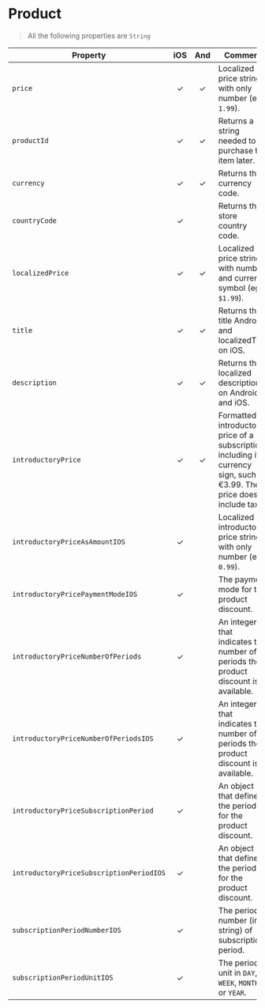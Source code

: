 # Product

> All the following properties are `String`

| Property                                 | iOS | And | Comment                                                                                                                    |
| ---------------------------------------- | :-: | :-: | -------------------------------------------------------------------------------------------------------------------------- |
| `price`                                  |  ✓  |  ✓  | Localized price string, with only number (eg. `1.99`).                                                                     |
| `productId`                              |  ✓  |  ✓  | Returns a string needed to purchase the item later.                                                                        |
| `currency`                               |  ✓  |  ✓  | Returns the currency code.                                                                                                 |
| `countryCode`                            |  ✓  |     | Returns the store country code.                                                                                            |
| `localizedPrice`                         |  ✓  |  ✓  | Localized price string, with number and currency symbol (eg. `$1.99`).                                                     |
| `title`                                  |  ✓  |  ✓  | Returns the title Android and localizedTitle on iOS.                                                                       |
| `description`                            |  ✓  |  ✓  | Returns the localized description on Android and iOS.                                                                      |
| `introductoryPrice`                      |  ✓  |  ✓  | Formatted introductory price of a subscription, including its currency sign, such as €3.99. The price doesn't include tax. |
| `introductoryPriceAsAmountIOS`           |  ✓  |     | Localized introductory price string, with only number (eg. `0.99`).                                                        |
| `introductoryPricePaymentModeIOS`        |  ✓  |     | The payment mode for this product discount.                                                                                |
| `introductoryPriceNumberOfPeriods`       |  ✓  |     | An integer that indicates the number of periods the product discount is available.                                         |
| `introductoryPriceNumberOfPeriodsIOS`    |  ✓  |     | An integer that indicates the number of periods the product discount is available.                                         |
| `introductoryPriceSubscriptionPeriod`    |  ✓  |     | An object that defines the period for the product discount.                                                                |
| `introductoryPriceSubscriptionPeriodIOS` |  ✓  |     | An object that defines the period for the product discount.                                                                |
| `subscriptionPeriodNumberIOS`            |  ✓  |     | The period number (in string) of subscription period.                                                                      |
| `subscriptionPeriodUnitIOS`              |  ✓  |     | The period unit in `DAY`, `WEEK`, `MONTH` or `YEAR`.                                                                       |
